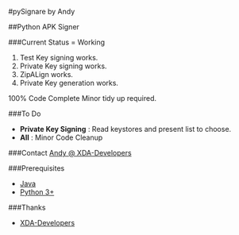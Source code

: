#pySignare by Andy


##Python APK Signer

###Current Status = Working

1. Test Key signing works.
2. Private Key signing works.
3. ZipALign works.
4. Private Key generation works.

100% Code Complete
Minor tidy up required.

###To Do

* **Private Key Signing** : Read keystores and present list to choose.
* **All** : Minor Code Cleanup

###Contact
[Andy @ XDA-Developers](http://forum.xda-developers.com/member.php?u=797171)

###Prerequisites
* [Java](http://java.com/en/download/index.jsp)
* [Python 3+](http://www.python.org/downloads/)

###Thanks
* [XDA-Developers](http://forum.xda-developers.com)